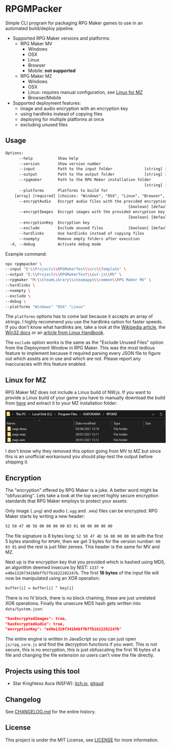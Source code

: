 # RPGMPacker

Simple CLI program for packaging RPG Maker games to use in an automated build/deploy pipeline.

- Supported RPG Maker versions and platforms:
  - RPG Maker MV
    - Windows
    - OSX
    - Linux
    - Browser
    - Mobile: **not supported**
  - RPG Maker MZ
    - Windows
    - OSX
    - Linux: requires manual configuration, see [Linux for MZ](#linux-for-mz)
    - Browser/Mobile
- Supported deployment features:
  - image and audio encryption with an encryption key
  - using hardlinks instead of copying files
  - deploying for multiple platforms at once
  - excluding unused files

## Usage

```txt
Options:
      --help           Show help                                       [boolean]
      --version        Show version number                             [boolean]
      --input          Path to the input folder              [string] [required]
      --output         Path to the output folder             [string] [required]
      --rpgmaker       Path to the RPG Maker installation folder
                                                             [string] [required]
      --platforms      Platforms to build for
    [array] [required] [choices: "Windows", "OSX", "Linux", "Browser", "Mobile"]
      --encryptAudio   Encrypt audio files with the provided encryption key
                                                      [boolean] [default: false]
      --encryptImages  Encrypt images with the provided encryption key
                                                      [boolean] [default: false]
      --encryptionKey  Encryption key                                   [string]
      --exclude        Exclude unused files           [boolean] [default: false]
      --hardlinks      Use hardlinks instead of copying files          [boolean]
      --noempty        Remove empty folders after execution            [boolean]
  -d, --debug          Activate debug mode                             [boolean]
```

Example command:

```bash
npx rpgmpacker \
--input "E:\\Projects\\RPGMakerTest\\src\\Template" \
--output "E:\\Projects\\RPGMakerTest\\out-js\\MV" \
--rpgmaker "M:\\SteamLibrary\\steamapps\\common\\RPG Maker MV" \
--hardlinks \
--noempty \
--exclude \
--debug \
--platforms "Windows" "OSX" "Linux"
```

The `platforms` options has to come last because it accepts an array of strings. I highly recommend you use the hardlinks option for faster speeds. If you don't know what hardlinks are, take a look at the [Wikipedia article](https://en.wikipedia.org/wiki/Hard_link), the [Win32 docs](https://docs.microsoft.com/en-us/windows/win32/fileio/hard-links-and-junctions) or an [article from Linux Handbook](https://linuxhandbook.com/hard-link/).

The `exclude` option works is the same as the "Exclude Unused Files" option from the Deployment Window in RPG Maker. This was the most tedious feature to implement because it required parsing every JSON file to figure out which assets are in use and which are not. Please report any inaccuracies with this feature enabled.

## Linux for MZ

RPG Maker MZ does not include a Linux build of NW.js. If you want to provide a Linux build of your game you have to manually download the build from [here](https://nwjs.io/downloads/) and extract it to your MZ installation folder:

![Linux for RPG Maker MZ](assets/linux-for-mz.png)

I don't know why they removed this option going from MV to MZ but since this is an unofficial workaround you should play-test the output before shipping it.

## Encryption

The "encryption" offered by RPG Maker is a joke. A better word might be "obfuscating". Lets take a look at the top secret highly secure encryption standards that RPG Maker employs to protect your assets:

Only image (`.png`) and audio (`.ogg` and `.m4a`) files can be encrypted. RPG Maker starts by writing a new header:

```txt
52 50 47 4D 56 00 00 00 00 03 01 00 00 00 00 00
```

The file signature is 8 bytes long: `52 50 47 4D 56 00 00 00 00` with the first 5 bytes standing for `RPGMV`, then we get 3 bytes for the version number: `00 03 01` and the rest is just filler zeroes. This header is the same for MV and MZ.

Next up is the encryption key that you provided which is hashed using MD5, an algorithm deemed insecure by NIST: `1337` -> `e48e13207341b6bffb7fb1622282247b`. The first **16 bytes** of the input file will now be manipulated using an XOR operation:

```txt
buffer[i] = buffer[i] ^ key[i]
```

There is no IV block, there is no block chaining, these are just unrelated XOR operations. Finally the unsecure MD5 hash gets written into `data/System.json`:

```json
"hasEncryptedImages": true,
"hasEncryptedAudio": true,
"encryptionKey": "e48e13207341b6bffb7fb1622282247b"
```

The entire engine is written in JavaScript so you can just open `js/rpg_core.js` and find the decryption functions if you want. This is not secure, this is no encryption, this is just obfuscating the first 16 bytes of a file and changing the file extension so users can't view the file directly.

## Projects using this tool

- Star Knightess Aura (NSFW): [itch.io](https://aura-dev.itch.io/star-knightess-aura), [gitgud](https://gitgud.io/aura-dev/star_knightess_aura/-/tree/develop/)

## Changelog

See [CHANGELOG.md](CHANGELOG.md) for the entire history.

## License

This project is under the MIT License, see [LICENSE](LICENSE) for more information.
